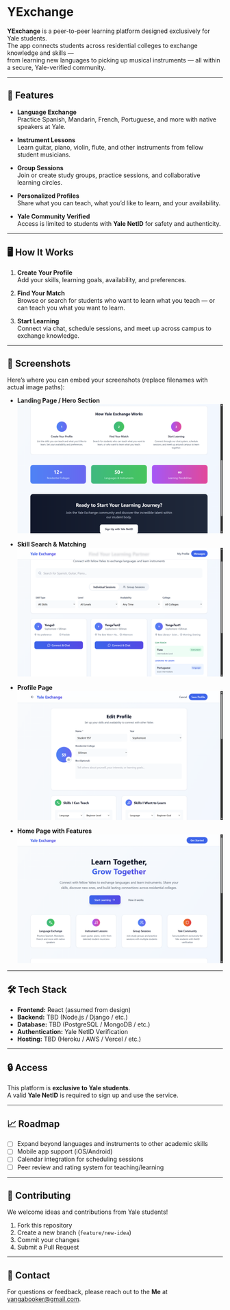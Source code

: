 # YExchange

**YExchange** is a peer-to-peer learning platform designed exclusively for Yale students.  
The app connects students across residential colleges to exchange knowledge and skills —  
from learning new languages to picking up musical instruments — all within a secure, Yale-verified community.  

---

## 🚀 Features

- **Language Exchange**  
  Practice Spanish, Mandarin, French, Portuguese, and more with native speakers at Yale.  

- **Instrument Lessons**  
  Learn guitar, piano, violin, flute, and other instruments from fellow student musicians.  

- **Group Sessions**  
  Join or create study groups, practice sessions, and collaborative learning circles.  

- **Personalized Profiles**  
  Share what you can teach, what you’d like to learn, and your availability.  

- **Yale Community Verified**  
  Access is limited to students with **Yale NetID** for safety and authenticity.  

---

## 🖥️ How It Works

1. **Create Your Profile**  
   Add your skills, learning goals, availability, and preferences.  

2. **Find Your Match**  
   Browse or search for students who want to learn what you teach — or can teach you what you want to learn.  

3. **Start Learning**  
   Connect via chat, schedule sessions, and meet up across campus to exchange knowledge.  

---

## 📸 Screenshots

Here’s where you can embed your screenshots (replace filenames with actual image paths):  

- **Landing Page / Hero Section**  
  ![Hero Screenshot](/screenshots/Hero.png)  

- **Skill Search & Matching**  
  ![Search Screenshot](/screenshots/YSearch.png)  

- **Profile Page**  
  ![Profile Screenshot](/screenshots/Profile.png)  

- **Home Page with Features**  
  ![Home Screenshot](/screenshots/YExchange%20Home.png)  

---

## 🛠️ Tech Stack

- **Frontend:** React (assumed from design)  
- **Backend:** TBD (Node.js / Django / etc.)  
- **Database:** TBD (PostgreSQL / MongoDB / etc.)  
- **Authentication:** Yale NetID Verification  
- **Hosting:** TBD (Heroku / AWS / Vercel / etc.)  

---

## 🔒 Access

This platform is **exclusive to Yale students**.  
A valid **Yale NetID** is required to sign up and use the service.  

---

## 📈 Roadmap

- [ ] Expand beyond languages and instruments to other academic skills  
- [ ] Mobile app support (iOS/Android)  
- [ ] Calendar integration for scheduling sessions  
- [ ] Peer review and rating system for teaching/learning  

---

## 🤝 Contributing

We welcome ideas and contributions from Yale students!  

1. Fork this repository  
2. Create a new branch (`feature/new-idea`)  
3. Commit your changes  
4. Submit a Pull Request  

---

## 📧 Contact

For questions or feedback, please reach out to the **Me** at yangabooker@gmail.com.  
